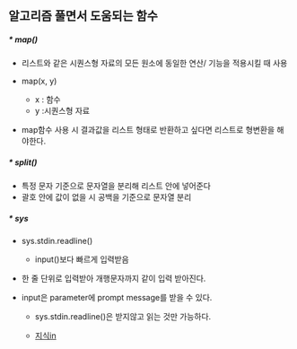 ## 알고리즘 풀면서 도움되는 함수

##### * map()

- 리스트와 같은 시퀀스형 자료의 모든 원소에 동일한 연산/ 기능을 적용시킬 때 사용

- map(x, y) 
  - x : 함수
  - y :시퀀스형 자료
- map함수 사용 시 결과값을 리스트 형태로 반환하고 싶다면 리스트로 형변환을 해야한다.

##### * split()

- 특정 문자 기준으로 문자열을 분리해 리스트 안에 넣어준다
- 괄호 안에 값이 없을 시 공백을 기준으로 문자열 분리



##### * sys

- sys.stdin.readline()
  - input()보다 빠르게 입력받음

- 한 줄 단위로 입력받아 개행문자까지 같이 입력 받아진다.

- input은 parameter에 prompt message를 받을 수 있다.

  - sys.stdin.readline()은 받지않고 읽는 것만 가능하다.

  - [지식in]('https://kin.naver.com/qna/detail.nhn?d1id=1&dirId=10402&docId=381872141&qb=c3lzLnN0ZGluLnJlYWRsaW5lIGlucHV0&enc=utf8&section=kin.ext&rank=2&search_sort=0&spq=0')

